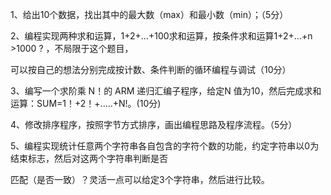 1、给出10个数据，找出其中的最大数（max）和最小数（min）；（5分）

2、编程实现两种求和运算，1+2+…+100求和运算，按条件求和运算1+2+…+n >1000  ? ，不局限于这个题目，

可以按自己的想法分别完成按计数、条件判断的循环编程与调试（10分）

3、编写一个求阶乘 N！的 ARM 递归汇编子程序，给定N 值为10，然后完成求和运算：SUM=1！+2！+.....+N!。(10分)

4、修改排序程序，按照字节方式排序，画出编程思路及程序流程。（5分）

5、编程实现统计任意两个字符串各自包含的字符个数的功能，约定字符串以0为结束标志，然后对这两个字符串判断是否

匹配（是否一致）？灵活一点可以给定3个字符串，然后进行比较。

